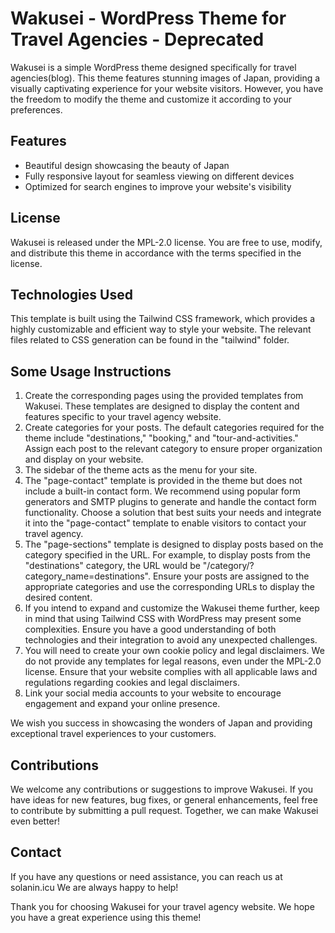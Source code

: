 # Wakusei - WordPress Theme for Travel Agencies - Deprecated

<p>Wakusei is a simple WordPress theme designed specifically for travel agencies(blog). This theme features stunning images of Japan, providing a visually captivating experience for your website visitors. However, you have the freedom to modify the theme and customize it according to your preferences.</p>

## Features
<ul>
  <li>Beautiful design showcasing the beauty of Japan</li>
  <li>Fully responsive layout for seamless viewing on different devices</li>
  <li>Optimized for search engines to improve your website's visibility</li>
</ul>

## License
<p>Wakusei is released under the MPL-2.0 license. You are free to use, modify, and distribute this theme in accordance with the terms specified in the license.</p>

## Technologies Used
<p>This template is built using the Tailwind CSS framework, which provides a highly customizable and efficient way to style your website. The relevant files related to CSS generation can be found in the "tailwind" folder.</p>

## Some Usage Instructions

1. Create the corresponding pages using the provided templates from Wakusei. These templates are designed to display the content and features specific to your travel agency website.
2. Create categories for your posts. The default categories required for the theme include "destinations," "booking," and "tour-and-activities." Assign each post to the relevant category to ensure proper organization and display on your website.
3. The sidebar of the theme acts as the menu for your site.
4. The "page-contact" template is provided in the theme but does not include a built-in contact form. We recommend using popular form generators and SMTP plugins to generate and handle the contact form functionality. Choose a solution that best suits your needs and integrate it into the "page-contact" template to enable visitors to contact your travel agency.
5. The "page-sections" template is designed to display posts based on the category specified in the URL. For example, to display posts from the "destinations" category, the URL would be "/category/?category_name=destinations". Ensure your posts are assigned to the appropriate categories and use the corresponding URLs to display the desired content.
6. If you intend to expand and customize the Wakusei theme further, keep in mind that using Tailwind CSS with WordPress may present some complexities. Ensure you have a good understanding of both technologies and their integration to avoid any unexpected challenges.
6. You will need to create your own cookie policy and legal disclaimers. We do not provide any templates for legal reasons, even under the MPL-2.0 license. Ensure that your website complies with all applicable laws and regulations regarding cookies and legal disclaimers.
7. Link your social media accounts to your website to encourage engagement and expand your online presence.

We wish you success in showcasing the wonders of Japan and providing exceptional travel experiences to your customers.

## Contributions
<p>We welcome any contributions or suggestions to improve Wakusei. If you have ideas for new features, bug fixes, or general enhancements, feel free to contribute by submitting a pull request. Together, we can make Wakusei even better!</p>

## Contact
<p>If you have any questions or need assistance, you can reach us at solanin.icu We are always happy to help!</p>

<p>Thank you for choosing Wakusei for your travel agency website. We hope you have a great experience using this theme!</p>
